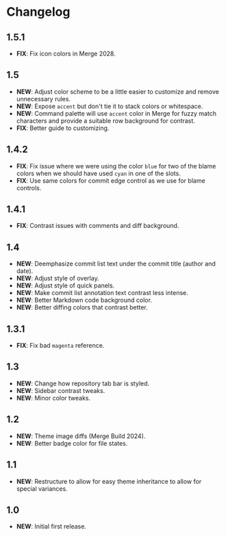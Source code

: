 # Changelog

## 1.5.1

- **FIX**: Fix icon colors in Merge 2028.

## 1.5

- **NEW**: Adjust color scheme to be a little easier to customize and remove unnecessary rules.
- **NEW**: Expose `accent` but don't tie it to stack colors or whitespace.
- **NEW**: Command palette will use `accent` color in Merge for fuzzy match characters and provide a suitable row
  background for contrast.
- **FIX**: Better guide to customizing.

## 1.4.2

- **FIX**: Fix issue where we were using the color `blue` for two of the blame colors when we should have used `cyan` in
  one of the slots.
- **FIX**: Use same colors for commit edge control as we use for blame controls.

## 1.4.1

- **FIX**: Contrast issues with comments and diff background.

## 1.4

- **NEW**: Deemphasize commit list text under the commit title (author and date).
- **NEW**: Adjust style of overlay.
- **NEW**: Adjust style of quick panels.
- **NEW**: Make commit list annotation text contrast less intense.
- **NEW**: Better Markdown code background color.
- **NEW**: Better diffing colors that contrast better.

## 1.3.1

- **FIX**: Fix bad `magenta` reference.

## 1.3

- **NEW**: Change how repository tab bar is styled.
- **NEW**: Sidebar contrast tweaks.
- **NEW**: Minor color tweaks.

## 1.2

- **NEW**: Theme image diffs (Merge Build 2024).
- **NEW**: Better badge color for file states.

## 1.1

- **NEW**: Restructure to allow for easy theme inheritance to allow for special variances.

## 1.0

- **NEW**: Initial first release.
